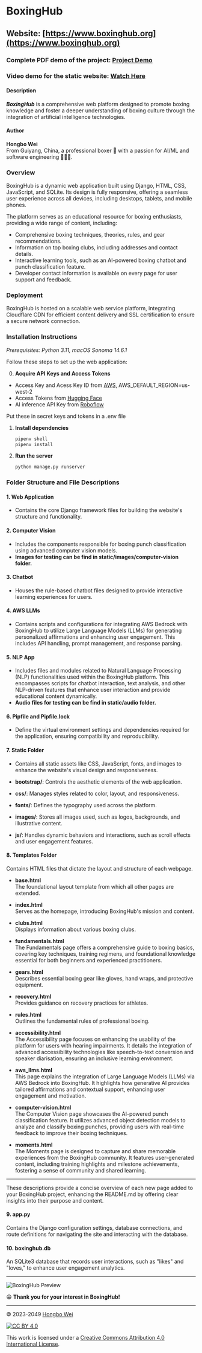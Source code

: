 # BoxingHub

## Website: [https://www.boxinghub.org](https://www.boxinghub.org)

### Complete PDF demo of the project: [Project Demo](https://drive.google.com/file/d/1RCXj8eFnj7AJ7g_S6-cP1TJ7YWzh98CX/view?usp=sharing)

### Video demo for the static website: [Watch Here](https://youtu.be/9yuzUpK1MCM)

#### Description
**_BoxingHub_** is a comprehensive web platform designed to promote boxing knowledge and foster a deeper understanding of boxing culture through the integration of artificial intelligence technologies.

#### Author
**Hongbo Wei**  
From Guiyang, China, a professional boxer 🥊 with a passion for AI/ML and software engineering 👨🏻‍💻.

### Overview

BoxingHub is a dynamic web application built using Django, HTML, CSS, JavaScript, and SQLite. Its design is fully responsive, offering a seamless user experience across all devices, including desktops, tablets, and mobile phones.

The platform serves as an educational resource for boxing enthusiasts, providing a wide range of content, including:

- Comprehensive boxing techniques, theories, rules, and gear recommendations.
- Information on top boxing clubs, including addresses and contact details.
- Interactive learning tools, such as an AI-powered boxing chatbot and punch classification feature.
- Developer contact information is available on every page for user support and feedback.

### Deployment

BoxingHub is hosted on a scalable web service platform, integrating Cloudflare CDN for efficient content delivery and SSL certification to ensure a secure network connection.

### Installation Instructions

*Prerequisites: Python 3.11, macOS Sonoma 14.6.1*

Follow these steps to set up the web application:

0. **Acquire API Keys and Access Tokens**
- Access Key and Acess Key ID from [AWS](https://aws.amazon.com/), AWS_DEFAULT_REGION=us-west-2
- Access Tokens from [Hugging Face](https://huggingface.co/)
- AI inference API Key from [Roboflow](https://roboflow.com/)

Put these in secret keys and tokens in a .env file

1. **Install dependencies**  
   ```bash
   pipenv shell
   pipenv install
   ```

2. **Run the server**  
   ```bash
   python manage.py runserver
   ```

### Folder Structure and File Descriptions

#### 1. **Web Application**  
- Contains the core Django framework files for building the website's structure and functionality.

#### 2. **Computer Vision**  
- Includes the components responsible for boxing punch classification using advanced computer vision models.
- **Images for testing can be find in static/images/computer-vision folder.**

#### 3. **Chatbot**  
- Houses the rule-based chatbot files designed to provide interactive learning experiences for users.

#### 4. **AWS LLMs** 
- Contains scripts and configurations for integrating AWS Bedrock with BoxingHub to utilize Large Language Models (LLMs) for generating personalized affirmations and enhancing user engagement. This includes API handling, prompt management, and response parsing.

#### 5. **NLP App** 
- Includes files and modules related to Natural Language Processing (NLP) functionalities used within the BoxingHub platform. This encompasses scripts for chatbot interaction, text analysis, and other NLP-driven features that enhance user interaction and provide educational content dynamically.
- **Audio files for testing can be find in static/audio folder.**

#### 6. **Pipfile and Pipfile.lock**  
- Define the virtual environment settings and dependencies required for the application, ensuring compatibility and reproducibility.

#### 7. **Static Folder**  
- Contains all static assets like CSS, JavaScript, fonts, and images to enhance the website's visual design and responsiveness.

- **bootstrap/**: Controls the aesthetic elements of the web application.
- **css/**: Manages styles related to color, layout, and responsiveness.
- **fonts/**: Defines the typography used across the platform.
- **images/**: Stores all images used, such as logos, backgrounds, and illustrative content.
- **js/**: Handles dynamic behaviors and interactions, such as scroll effects and user engagement features.

#### 8. **Templates Folder**  
Contains HTML files that dictate the layout and structure of each webpage.

- **base.html**  
The foundational layout template from which all other pages are extended.
- **index.html**  
Serves as the homepage, introducing BoxingHub's mission and content.

- **clubs.html**  
Displays information about various boxing clubs.
- **fundamentals.html**  
The Fundamentals page offers a comprehensive guide to boxing basics, covering key techniques, training regimens, and foundational knowledge essential for both beginners and experienced practitioners.
- **gears.html**  
Describes essential boxing gear like gloves, hand wraps, and protective equipment.
- **recovery.html**  
Provides guidance on recovery practices for athletes.
- **rules.html**  
Outlines the fundamental rules of professional boxing.

- **accessibility.html**  
The Accessibility page focuses on enhancing the usability of the platform for users with hearing impairments. It details the integration of advanced accessibility technologies like speech-to-text conversion and speaker diarisation, ensuring an inclusive learning environment.
- **aws_llms.html**  
This page explains the integration of Large Language Models (LLMs) via AWS Bedrock into BoxingHub. It highlights how generative AI provides tailored affirmations and contextual support, enhancing user engagement and motivation.
- **computer-vision.html**  
The Computer Vision page showcases the AI-powered punch classification feature. It utilizes advanced object detection models to analyze and classify boxing punches, providing users with real-time feedback to improve their boxing techniques.



- **moments.html**  
The Moments page is designed to capture and share memorable experiences from the BoxingHub community. It features user-generated content, including training highlights and milestone achievements, fostering a sense of community and shared learning.

---

These descriptions provide a concise overview of each new page added to your BoxingHub project, enhancing the README.md by offering clear insights into their purpose and content.

#### 9. **app.py**  
Contains the Django configuration settings, database connections, and route definitions for navigating the site and interacting with the database.

#### 10. **boxinghub.db**  
An SQLite3 database that records user interactions, such as "likes" and "loves," to enhance user engagement analytics.

---

![BoxingHub Preview](static/images/preview.png "BoxingHub")

😁 **Thank you for your interest in BoxingHub!**

---

© 2023-2049 [Hongbo Wei](https://github.com/hongbo-weia)

[![CC BY 4.0][cc-by-image]][cc-by]

This work is licensed under a [Creative Commons Attribution 4.0 International License][cc-by].

[cc-by]: http://creativecommons.org/licenses/by/4.0/
[cc-by-image]: https://i.creativecommons.org/l/by/4.0/88x31.png
[cc-by-shield]: https://img.shields.io/badge/License-CC%20BY%204.0-lightgrey.svg

